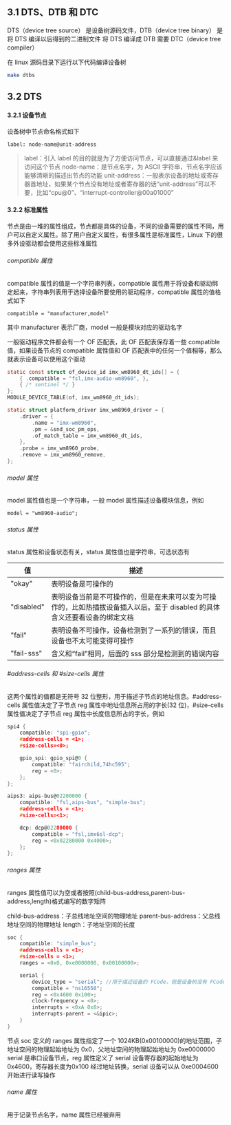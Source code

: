 ## 3.1 DTS、DTB 和 DTC

DTS（device tree source） 是设备树源码文件，DTB（device tree binary） 是将 DTS 编译以后得到的二进制文件
将 DTS 编译成 DTB 需要 DTC（device tree compiler）

在 linux 源码目录下运行以下代码编译设备树
```sh
make dtbs
```


## 3.2 DTS

#### 3.2.1 设备节点

设备树中节点命名格式如下
```
label: node-name@unit-address
```

>label：引入 label 的目的就是为了方便访问节点，可以直接通过&label 来访问这个节点
>node-name：是节点名字，为 ASCII 字符串，节点名字应该能够清晰的描述出节点的功能
>unit-address：一般表示设备的地址或寄存器首地址，如果某个节点没有地址或者寄存器的话“unit-address”可以不要，比如“cpu@0”、“interrupt-controller@00a01000”

#### 3.2.2 标准属性

节点是由一堆的属性组成，节点都是具体的设备，不同的设备需要的属性不同，用户可以自定义属性。除了用户自定义属性，有很多属性是标准属性，Linux 下的很多外设驱动都会使用这些标准属性

###### compatible 属性
compatible 属性的值是一个字符串列表，compatible 属性用于将设备和驱动绑定起来，字符串列表用于选择设备所要使用的驱动程序，compatible 属性的值格式如下

```
compatible = "manufacturer,model"
```

其中 manufacturer 表示厂商，model 一般是模块对应的驱动名字

一般驱动程序文件都会有一个 OF 匹配表，此 OF 匹配表保存着一些 compatible 值，如果设备节点的 compatible 属性值和 OF 匹配表中的任何一个值相等，那么就表示设备可以使用这个驱动

```c
static const struct of_device_id imx_wm8960_dt_ids[] = {
	{ .compatible = "fsl,imx-audio-wm8960", },
	{ /* sentinel */ }
};
MODULE_DEVICE_TABLE(of, imx_wm8960_dt_ids);

static struct platform_driver imx_wm8960_driver = {
	.driver = {
		.name = "imx-wm8960",
		.pm = &snd_soc_pm_ops,
		.of_match_table = imx_wm8960_dt_ids,
	},
	.probe = imx_wm8960_probe,
	.remove = imx_wm8960_remove,
};
```

###### model 属性
model 属性值也是一个字符串，一般 model 属性描述设备模块信息，例如
```
model = "wm8960-audio";
```

###### status 属性
status 属性和设备状态有关，status 属性值也是字符串，可选状态有

| 值 | 描述 |  
| -------- | -------- | 
| "okay" | 表明设备是可操作的 |
| "disabled" | 表明设备当前是不可操作的，但是在未来可以变为可操作的，比如热插拔设备插入以后。至于 disabled 的具体含义还要看设备的绑定文档 |
| "fail" | 表明设备不可操作，设备检测到了一系列的错误，而且设备也不太可能变得可操作 |
| "fail-sss" | 含义和“fail”相同，后面的 sss 部分是检测到的错误内容 |

###### \#address-cells 和 \#size-cells 属性
这两个属性的值都是无符号 32 位整形，用于描述子节点的地址信息。#address-cells 属性值决定了子节点 reg 属性中地址信息所占用的字长(32 位)，#size-cells 属性值决定了子节点 reg 属性中长度信息所占的字长，例如

```c
spi4 {
	compatible: "spi-gpio";
	#address-cells = <1>;
	#size-cells=<0>;

	gpio_spi: gpio_spi@0 {
		compatible: "fairchild,74hc595";
		reg = <0>;
	};
};

aips3: aips-bus@02200000 {
	compatible: "fsl,aips-bus", "simple-bus";
	#address-cells = <1>;
	#size-cells=<1>;

	dcp: dcp@02280000 {
		compatible = "fsl,imx6sl-dcp";
		reg = <0x02280000 0x4000>;
	};
};
```

###### ranges 属性
ranges 属性值可以为空或者按照(child-bus-address,parent-bus-address,length)格式编写的数字矩阵

child-bus-address：子总线地址空间的物理地址
parent-bus-address：父总线地址空间的物理地址
length：子地址空间的长度

```c
soc {
	compatible: "simple_bus";
	#address-cells = <1>;
	#size-cells = <1>;
	ranges = <0x0, 0xe0000000, 0x00100000>;

	serial {
		device_type = "serial"; //用于描述设备的 FCode，但是设备树没有 FCode
		compatible = "ns16550";
		reg = <0x4600 0x100>;
		clock-frequency = <0>;
		interrupts = <0xA 0x8>;
		interrupts-parent = <&ipic>;
	}
}
```
节点 soc 定义的 ranges 属性指定了一个 1024KB(0x00100000)的地址范围，子地址空间的物理起始地址为 0x0，父地址空间的物理起始地址为 0xe0000000
serial 是串口设备节点，reg 属性定义了 serial 设备寄存器的起始地址为 0x4600，寄存器长度为0x100 经过地址转换，serial 设备可以从 0xe0004600 开始进行读写操作

###### name 属性
用于记录节点名字，name 属性已经被弃用

